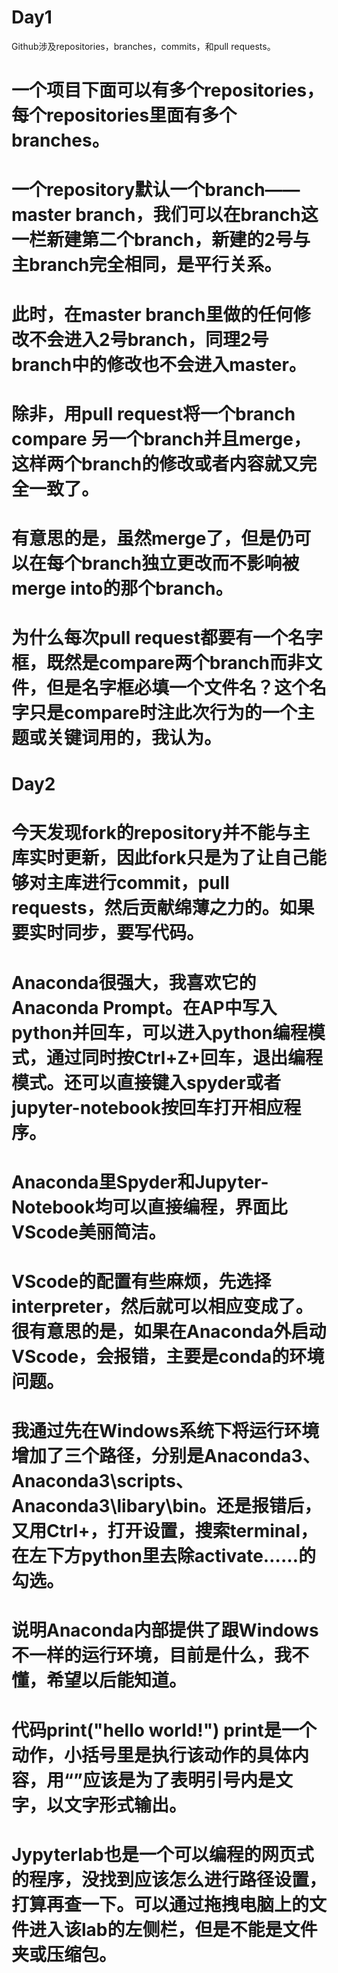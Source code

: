 # Day1
 Github涉及repositories，branches，commits，和pull requests。
# 一个项目下面可以有多个repositories，每个repositories里面有多个branches。
# 一个repository默认一个branch——master branch，我们可以在branch这一栏新建第二个branch，新建的2号与主branch完全相同，是平行关系。
# 此时，在master branch里做的任何修改不会进入2号branch，同理2号branch中的修改也不会进入master。
# 除非，用pull request将一个branch compare 另一个branch并且merge，这样两个branch的修改或者内容就又完全一致了。
# 有意思的是，虽然merge了，但是仍可以在每个branch独立更改而不影响被merge into的那个branch。
# 为什么每次pull request都要有一个名字框，既然是compare两个branch而非文件，但是名字框必填一个文件名？这个名字只是compare时注此次行为的一个主题或关键词用的，我认为。

# Day2
# 今天发现fork的repository并不能与主库实时更新，因此fork只是为了让自己能够对主库进行commit，pull requests，然后贡献绵薄之力的。如果要实时同步，要写代码。
# Anaconda很强大，我喜欢它的Anaconda Prompt。在AP中写入python并回车，可以进入python编程模式，通过同时按Ctrl+Z+回车，退出编程模式。还可以直接键入spyder或者jupyter-notebook按回车打开相应程序。
# Anaconda里Spyder和Jupyter-Notebook均可以直接编程，界面比VScode美丽简洁。
# VScode的配置有些麻烦，先选择interpreter，然后就可以相应变成了。很有意思的是，如果在Anaconda外启动VScode，会报错，主要是conda的环境问题。
# 我通过先在Windows系统下将运行环境增加了三个路径，分别是Anaconda3、Anaconda3\scripts、Anaconda3\libary\bin。还是报错后，又用Ctrl+，打开设置，搜索terminal，在左下方python里去除activate……的勾选。
# 说明Anaconda内部提供了跟Windows不一样的运行环境，目前是什么，我不懂，希望以后能知道。
# 代码print("hello world!") print是一个动作，小括号里是执行该动作的具体内容，用“”应该是为了表明引号内是文字，以文字形式输出。
# Jypyterlab也是一个可以编程的网页式的程序，没找到应该怎么进行路径设置，打算再查一下。可以通过拖拽电脑上的文件进入该lab的左侧栏，但是不能是文件夹或压缩包。
